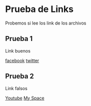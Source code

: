 # Prueba de Links
Probemos si lee los link de los archivos

## Prueba 1
Link buenos

[facebook](https://www.facebook.com)
[twitter](https://www.twitter.com)

## Prueba 2
Link falsos 

[Youtube](https://www.youtub.net)
[My Space](https://myspace.com.ve)